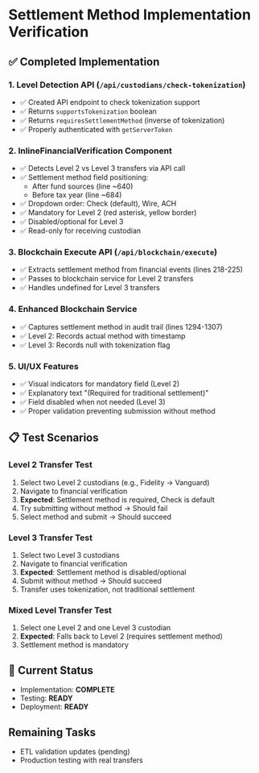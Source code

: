 # Settlement Method Implementation Verification

## ✅ Completed Implementation

### 1. **Level Detection API** (`/api/custodians/check-tokenization`)
- ✅ Created API endpoint to check tokenization support
- ✅ Returns `supportsTokenization` boolean
- ✅ Returns `requiresSettlementMethod` (inverse of tokenization)
- ✅ Properly authenticated with `getServerToken`

### 2. **InlineFinancialVerification Component**
- ✅ Detects Level 2 vs Level 3 transfers via API call
- ✅ Settlement method field positioning:
  - After fund sources (line ~640)
  - Before tax year (line ~684)
- ✅ Dropdown order: Check (default), Wire, ACH
- ✅ Mandatory for Level 2 (red asterisk, yellow border)
- ✅ Disabled/optional for Level 3
- ✅ Read-only for receiving custodian

### 3. **Blockchain Execute API** (`/api/blockchain/execute`)
- ✅ Extracts settlement method from financial events (lines 218-225)
- ✅ Passes to blockchain service for Level 2 transfers
- ✅ Handles undefined for Level 3 transfers

### 4. **Enhanced Blockchain Service**
- ✅ Captures settlement method in audit trail (lines 1294-1307)
- ✅ Level 2: Records actual method with timestamp
- ✅ Level 3: Records null with tokenization flag

### 5. **UI/UX Features**
- ✅ Visual indicators for mandatory field (Level 2)
- ✅ Explanatory text "(Required for traditional settlement)"
- ✅ Field disabled when not needed (Level 3)
- ✅ Proper validation preventing submission without method

## 📋 Test Scenarios

### Level 2 Transfer Test
1. Select two Level 2 custodians (e.g., Fidelity → Vanguard)
2. Navigate to financial verification
3. **Expected**: Settlement method is required, Check is default
4. Try submitting without method → Should fail
5. Select method and submit → Should succeed

### Level 3 Transfer Test  
1. Select two Level 3 custodians
2. Navigate to financial verification
3. **Expected**: Settlement method is disabled/optional
4. Submit without method → Should succeed
5. Transfer uses tokenization, not traditional settlement

### Mixed Level Transfer Test
1. Select one Level 2 and one Level 3 custodian
2. **Expected**: Falls back to Level 2 (requires settlement method)
3. Settlement method is mandatory

## 🎯 Current Status
- Implementation: **COMPLETE**
- Testing: **READY**
- Deployment: **READY**

## Remaining Tasks
- ETL validation updates (pending)
- Production testing with real transfers